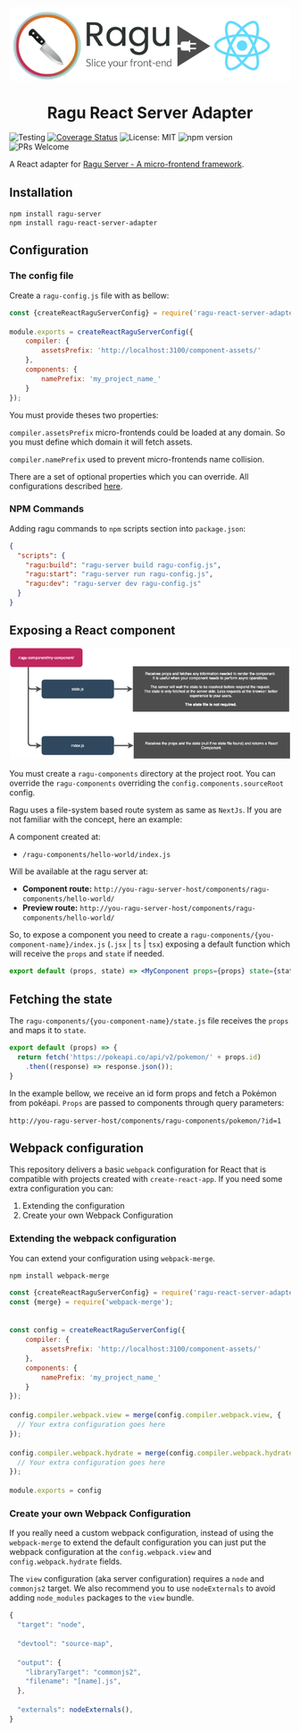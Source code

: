 <p align="center" style="color: #343a40">
  <p align="center" >
    <img src="repository-assets/logo.png" alt="Ragu" align="center">
  </p>
  <h1 align="center">Ragu React Server Adapter</h1>
</p>

![Testing](https://github.com/ragu-framework/ragu-react-server-adapter/workflows/Testing/badge.svg)
[![Coverage Status](https://coveralls.io/repos/github/ragu-framework/ragu-react-server-adapter/badge.svg?branch=main)](https://coveralls.io/github/ragu-framework/ragu-react-server-adapter?branch=main)
![License: MIT](https://img.shields.io/badge/License-MIT-blue.svg)
![npm version](https://badge.fury.io/js/ragu-react-server-adapter.svg)
![PRs Welcome](https://img.shields.io/badge/PRs-welcome-brightgreen.svg)

A React adapter for [Ragu Server - A micro-frontend framework](https://ragu-framework.github.io).

## Installation

```shell script
npm install ragu-server
npm install ragu-react-server-adapter
```

## Configuration

### The config file
Create a `ragu-config.js` file with as bellow:

```javascript
const {createReactRaguServerConfig} = require('ragu-react-server-adapter/config');

module.exports = createReactRaguServerConfig({
    compiler: {
        assetsPrefix: 'http://localhost:3100/component-assets/'
    },
    components: {
        namePrefix: 'my_project_name_'
    }
});
```

You must provide theses two properties:

`compiler.assetsPrefix` micro-frontends could be loaded at any domain. So you must define which domain it will fetch
assets.

`compiler.namePrefix` used to prevent micro-frontends name collision.

There are a set of optional properties which you can override. All configurations described [here](https://ragu-framework.github.io/ragu/modules/_src_config_.html#raguserverbaseconfigprops).

### NPM Commands

Adding ragu commands to `npm` scripts section into `package.json`:

```json
{
  "scripts": {
    "ragu:build": "ragu-server build ragu-config.js",
    "ragu:start": "ragu-server run ragu-config.js",
    "ragu:dev": "ragu-server dev ragu-config.js"
  }
}
```

## Exposing a React component

![Component structure](repository-assets/component-structure.png)

You must create a `ragu-components` directory at the project root. You can override the `ragu-components` overriding
the `config.components.sourceRoot` config.

Ragu uses a file-system based route system as same as `NextJs`. If you are not familiar with the concept, here an example:

A component created at:

- `/ragu-components/hello-world/index.js`

Will be available at the ragu server at:

- **Component route:** `http://you-ragu-server-host/components/ragu-components/hello-world/`
- **Preview route:** `http://you-ragu-server-host/components/ragu-components/hello-world/`

So, to expose a component you need to create a `ragu-components/{you-component-name}/index.js` (`.jsx` | `ts` | `tsx`)
exposing a default function which will receive the `props` and `state` if needed.

```jsx
export default (props, state) => <MyConponent props={props} state={state} />
```

## Fetching the state

The `ragu-components/{you-component-name}/state.js` file receives the `props` and maps it to `state`.

```js
export default (props) => {
  return fetch('https://pokeapi.co/api/v2/pokemon/' + props.id)
    .then((response) => response.json());
}
```

In the example bellow, we receive an id form props and fetch a Pokémon from pokéapi.
`Props` are passed to components through query parameters:

`http://you-ragu-server-host/components/ragu-components/pokemon/?id=1`

## Webpack configuration

This repository delivers a basic `webpack` configuration for React that is compatible with projects created with
`create-react-app`. If you need some extra configuration you can:

1. Extending the configuration
2. Create your own Webpack Configuration

### Extending the webpack configuration

You can extend your configuration using `webpack-merge`.

```shell script
npm install webpack-merge
```

```javascript
const {createReactRaguServerConfig} = require('ragu-react-server-adapter/config');
const {merge} = require('webpack-merge');


const config = createReactRaguServerConfig({
    compiler: {
        assetsPrefix: 'http://localhost:3100/component-assets/'
    },
    components: {
        namePrefix: 'my_project_name_'
    }
});

config.compiler.webpack.view = merge(config.compiler.webpack.view, {
  // Your extra configuration goes here
});

config.compiler.webpack.hydrate = merge(config.compiler.webpack.hydrate, {
  // Your extra configuration goes here
});

module.exports = config
```

### Create your own Webpack Configuration

If you really need a custom webpack configuration, instead of using the `webpack-merge`
to extend the default configuration you can just put the webpack
configuration at the `config.webpack.view` and `config.webpack.hydrate` fields.

The `view` configuration (aka server configuration) requires a `node` and `commonjs2` target.
We also recommend you to use `nodeExternals` to avoid adding `node_modules` packages to the `view` bundle.

```javascript
{
  "target": "node",

  "devtool": "source-map",

  "output": {
    "libraryTarget": "commonjs2",
    "filename": "[name].js",
  },

  "externals": nodeExternals(),
}
```
